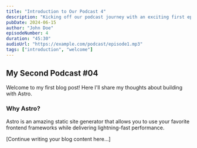 ```yaml
---
title: "Introduction to Our Podcast 4"
description: "Kicking off our podcast journey with an exciting first episode"
pubDate: 2024-06-15
author: "John Doe"
episodeNumber: 4
duration: "45:30"
audioUrl: "https://example.com/podcast/episode1.mp3"
tags: ["introduction", "welcome"]
---
```


## My Second Podcast #04

Welcome to my first blog post! Here I'll share my thoughts about building with Astro.

### Why Astro?

Astro is an amazing static site generator that allows you to use your favorite frontend frameworks while delivering lightning-fast performance.

[Continue writing your blog content here...]